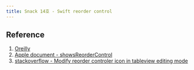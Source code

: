 ```yaml
---
title: Snack 14호 - Swift reorder control
---
```


## Reference

1. [Oreilly](https://www.oreilly.com/library/view/ios-programming-cookbook/9781786460981/5f9baff2-b66d-42c2-90b6-4f1beca18218.xhtml)
2. [Apple document - showsReorderControl](https://developer.apple.com/documentation/uikit/uitableviewcell/1623243-showsreordercontrol)
3. [stackoverflow - Modify reorder controler icon in tableview editing mode](https://stackoverflow.com/questions/35999511/modify-reorder-control-icon-in-table-view-editing-mode)
